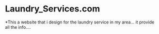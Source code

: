 # Laundry_Services.com
 *This a website that i design for the laundry service in my area...
  it provide all the info....
